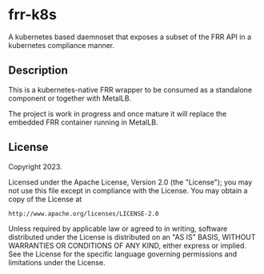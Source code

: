 # frr-k8s

A kubernetes based daemnoset that exposes a subset of the FRR API in a kubernetes compliance manner.

## Description

This is a kubernetes-native FRR wrapper to be consumed as a standalone component or together with MetalLB.

The project is work in progress and once mature it will replace the embedded FRR container running in MetalLB.

## License

Copyright 2023.

Licensed under the Apache License, Version 2.0 (the "License");
you may not use this file except in compliance with the License.
You may obtain a copy of the License at

    http://www.apache.org/licenses/LICENSE-2.0

Unless required by applicable law or agreed to in writing, software
distributed under the License is distributed on an "AS IS" BASIS,
WITHOUT WARRANTIES OR CONDITIONS OF ANY KIND, either express or implied.
See the License for the specific language governing permissions and
limitations under the License.
